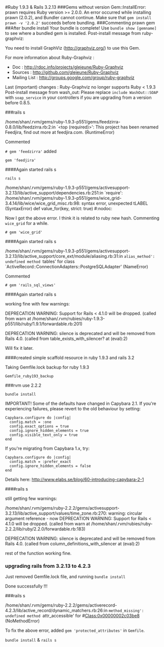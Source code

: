 #Ruby 1.9.3 & Rails 3.2.13
###Gems without version
Gem::InstallError: prawn requires Ruby version >= 2.0.0.
An error occurred while installing prawn (2.0.2), and Bundler cannot continue.
Make sure that `gem install prawn -v '2.0.2'` succeeds before bundling.
###Commenting prawn gem
##After bundle install
Your bundle is complete!
Use `bundle show [gemname]` to see where a bundled gem is installed.
Post-install message from ruby-graphviz:

You need to install GraphViz (http://graphviz.org/) to use this Gem.

For more information about Ruby-Graphviz :
* Doc : http://rdoc.info/projects/glejeune/Ruby-Graphviz
* Sources : http://github.com/glejeune/Ruby-Graphviz
* Mailing List : http://groups.google.com/group/ruby-graphviz

Last (important) changes :
Ruby-Graphviz no longer supports Ruby < 1.9.3
  Post-install message from wash_out:
    Please replace `include WashOut::SOAP` with `soap_service`
    in your controllers if you are upgrading from a version before 0.8.5.

###rails s

/home/shan/.rvm/gems/ruby-1.9.3-p551/gems/feedzirra-0.8.0/lib/feedzirra.rb:2:in `<top (required)>': This project has been renamed Feedjira, find out more at feedjira.com. (RuntimeError)

Commented

`# gem 'feedzirra'`
added

`gem 'feedjira'`

####Again started rails s

`rails s`

/home/shan/.rvm/gems/ruby-1.9.3-p551/gems/activesupport-3.2.13/lib/active_support/dependencies.rb:251:in `require': /home/shan/.rvm/gems/ruby-1.9.3-p551/gems/wice_grid-3.4.14/lib/wice/wice_grid_misc.rb:98: syntax error, unexpected tLABEL (SyntaxError)
      def value_for(key, strict: true) #:nodoc:

Now I got the above error. I think it is related to ruby new hash.
Commenting `wice_grid` for a while.

`# gem 'wice_grid'`

####Again started rails s

/home/shan/.rvm/gems/ruby-1.9.3-p551/gems/activesupport-3.2.13/lib/active_support/core_ext/module/aliasing.rb:31:in `alias_method': undefined method `tables' for class `ActiveRecord::ConnectionAdapters::PostgreSQLAdapter' (NameError)

Commented

`# gem 'rails_sql_views'`

####Again started rails s

working fine with few warnings:

DEPRECATION WARNING: Support for Rails < 4.1.0 will be dropped. (called from warn at /home/shan/.rvm/rubies/ruby-1.9.3-p551/lib/ruby/1.9.1/forwardable.rb:201)

DEPRECATION WARNING: silence is deprecated and will be removed from Rails 4.0. (called from table_exists_with_silencer? at (eval):2)

Will fix it later.

####created simple scaffold resource in ruby 1.9.3 and rails 3.2

Taking Gemfile.lock backup for ruby 1.9.3

`Gemfile_ruby193_backup`

###rvm use 2.2.2

`bundle install`

IMPORTANT! Some of the defaults have changed in Capybara 2.1. If you're experiencing failures,
please revert to the old behaviour by setting:

    Capybara.configure do |config|
      config.match = :one
      config.exact_options = true
      config.ignore_hidden_elements = true
      config.visible_text_only = true
    end

If you're migrating from Capybara 1.x, try:

    Capybara.configure do |config|
      config.match = :prefer_exact
      config.ignore_hidden_elements = false
    end

Details here: http://www.elabs.se/blog/60-introducing-capybara-2-1

####rails s

still getting few warnings:

/home/shan/.rvm/gems/ruby-2.2.2/gems/activesupport-3.2.13/lib/active_support/values/time_zone.rb:270: warning: circular argument reference - now
DEPRECATION WARNING: Support for Rails < 4.1.0 will be dropped. (called from warn at /home/shan/.rvm/rubies/ruby-2.2.2/lib/ruby/2.2.0/forwardable.rb:183)

DEPRECATION WARNING: silence is deprecated and will be removed from Rails 4.0. (called from column_definitions_with_silencer at (eval):2)

rest of the function working fine.

### upgrading rails from 3.2.13 to 4.2.3

Just removed Gemfile.lock file, and running `bundle install`

Done successfully !!!

###rails s

/home/shan/.rvm/gems/ruby-2.2.2/gems/activerecord-4.2.3/lib/active_record/dynamic_matchers.rb:26:in `method_missing': undefined method `attr_accessible' for #<Class:0x00000002c03be8> (NoMethodError)

To fix the above error, added `gem 'protected_attributes'` in `Gemfile`.

`bundle install` & `rails s`
